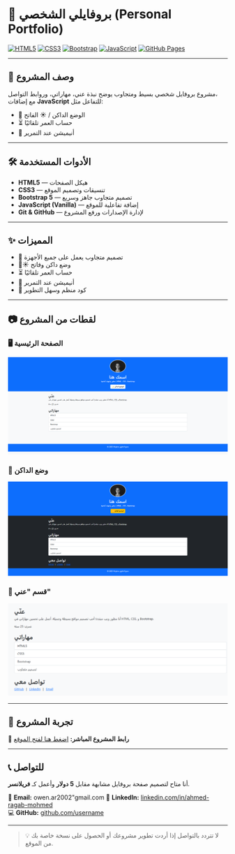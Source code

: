 # 🌟 بروفايلي الشخصي (Personal Portfolio)

[![HTML5](https://img.shields.io/badge/HTML5-E34F26?logo=html5&logoColor=white)](https://developer.mozilla.org/en-US/docs/Web/Guide/HTML/HTML5)
[![CSS3](https://img.shields.io/badge/CSS3-1572B6?logo=css3&logoColor=white)](https://developer.mozilla.org/en-US/docs/Web/CSS)
[![Bootstrap](https://img.shields.io/badge/Bootstrap-7952B3?logo=bootstrap&logoColor=white)](https://getbootstrap.com/)
[![JavaScript](https://img.shields.io/badge/JavaScript-F7DF1E?logo=javascript&logoColor=black)](https://developer.mozilla.org/en-US/docs/Web/JavaScript)
[![GitHub Pages](https://img.shields.io/badge/Deployed%20on-GitHub%20Pages-222222?logo=github&logoColor=white)](https://username.github.io/personal-portfolio)

---

## 📌 وصف المشروع
مشروع بروفايل شخصي بسيط ومتجاوب يوضح نبذة عني، مهاراتي، وروابط التواصل،  
مع إضافات **JavaScript** للتفاعل مثل:
- 🌙 الوضع الداكن / ☀️ الفاتح
- ⏳ حساب العمر تلقائيًا
- 🎨 أنيميشن عند التمرير

---

## 🛠 الأدوات المستخدمة
- **HTML5** — هيكل الصفحات
- **CSS3** — تنسيقات وتصميم الموقع
- **Bootstrap 5** — تصميم متجاوب جاهز وسريع
- **JavaScript (Vanilla)** — إضافة تفاعلية للموقع
- **Git & GitHub** — لإدارة الإصدارات ورفع المشروع

---

## ✨ المميزات
- 📱 تصميم متجاوب يعمل على جميع الأجهزة
- 🌙☀️ وضع داكن وفاتح
- ⏳ حساب العمر تلقائيًا
- 🎨 أنيميشن عند التمرير
- 📂 كود منظم وسهل التطوير

---

## 📷 لقطات من المشروع

### 🖥 الصفحة الرئيسية
![Portfolio Preview](images/portfolio-preview.png)

### 🌙 وضع الداكن
![Dark Mode](images/dark-mode.png)

### 📄 قسم "عني"
![Home Section](images/home-section.png)

---

## 🚀 تجربة المشروع
📍 **رابط المشروع المباشر:** [اضغط هنا لفتح الموقع](https://username.github.io/personal-portfolio)

---

## 📞 للتواصل
أنا متاح لتصميم صفحة بروفايل مشابهة مقابل **5 دولار** وأعمل كـ **فريلانسر**.

📧 **Email:** owen.ar2002"gmail.com 
💼 **LinkedIn:** [linkedin.com/in/ahmed-ragab-mohmed]((https://www.linkedin.com/in/ahmed-ragab-mohmed/))  
💻 **GitHub:** [github.com/username](https://github.com/MajekAhmed)

---
> 💡 لا تتردد بالتواصل إذا أردت تطوير مشروعك أو الحصول على نسخة خاصة بك من الموقع.

